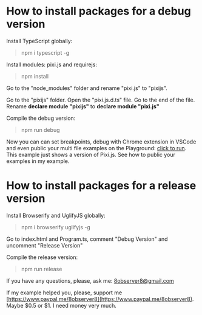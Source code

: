 # How to install packages for a debug version

Install TypeScript globally:

> npm i typescript -g

Install modules: pixi.js and requirejs:

> npm install

Go to the "node_modules" folder and rename "pixi.js" to "pixijs".

Go to the "pixijs" folder. Open the "pixi.js.d.ts" file. Go to the end of the file. Rename **declare module "pixijs"** to **declare module "pixi.js"**

Compile the debug version:

> npm run debug

Now you can can set breakpoints, debug with Chrome extension in VSCode and even public your multi file examples on the Playground: [click to run](https://next.plnkr.co/edit/2dkQtKRY30nvoYmF?preview). This example just shows a version of Pixi.js. See how to public your examples in my example.

# How to install packages for a release version

Install Browserify and UglifyJS globally:

> npm i browserify uglifyjs -g

Go to index.html and Program.ts, comment "Debug Version" and uncomment "Release Version"

Compile the release version:

> npm run release

If you have any questions, please, ask me: 8observer8@gmail.com

If my example helped you, please, support me [https://www.paypal.me/8observer8](https://www.paypal.me/8observer8). Maybe $0.5 or $1. I need money very much.
